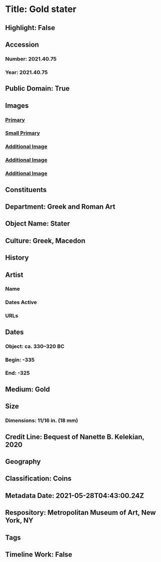 # Title: Gold stater
## Highlight: False
## Accession
### Number: 2021.40.75
### Year: 2021.40.75
## Public Domain: True
## Images
### [Primary](https://images.metmuseum.org/CRDImages/gr/original/LC-2021_40_75-20210414-01.jpg)
### [Small Primary](https://images.metmuseum.org/CRDImages/gr/web-large/LC-2021_40_75-20210414-01.jpg)
### [Additional Image](https://images.metmuseum.org/CRDImages/gr/original/LC-2021_40_75-20210414-02.jpg)
### [Additional Image](https://images.metmuseum.org/CRDImages/gr/original/KN354.JPG)
### [Additional Image](https://images.metmuseum.org/CRDImages/gr/original/KN354C.JPG)
## Constituents
## Department: Greek and Roman Art
## Object Name: Stater
## Culture: Greek, Macedon
## History
## Artist
### Name
### Dates Active
### URLs
## Dates
### Object: ca. 330–320 BC
### Begin: -335
### End: -325
## Medium: Gold
## Size
### Dimensions: 11/16 in. (18 mm)
## Credit Line: Bequest of Nanette B. Kelekian, 2020
## Geography
## Classification: Coins
## Metadata Date: 2021-05-28T04:43:00.24Z
## Respository: Metropolitan Museum of Art, New York, NY
## Tags
## Timeline Work: False